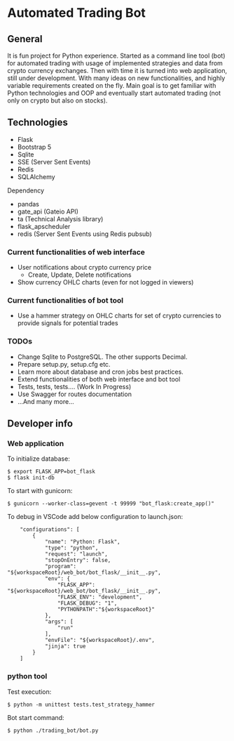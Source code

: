 # Automated Trading Bot

## General
It is fun project for Python experience. Started as a command line tool (bot) for automated trading with usage of implemented strategies and data from crypto currency exchanges.
Then with time it is turned into web application, still under development. With many ideas on new functionalities, and highly variable requirements created on the fly. Main goal is to get familiar with Python technologies and OOP and eventually start automated trading (not only on crypto but also on stocks).

## Technologies
* Flask
* Bootstrap 5
* Sqlite
* SSE (Server Sent Events)
* Redis
* SQLAlchemy

Dependency
* pandas
* gate_api (Gateio API)
* ta (Technical Analysis library)
* flask_apscheduler
* redis (Server Sent Events using Redis pubsub)

### Current functionalities of web interface
* User notifications about crypto currency price
  * Create, Update, Delete notifications
* Show currency OHLC charts (even for not logged in viewers)

### Current functionalities of bot tool
* Use a hammer strategy on OHLC charts for set of crypto currencies to provide signals for potential trades

### TODOs
* Change Sqlite to PostgreSQL. The other supports Decimal.
* Prepare setup.py, setup.cfg etc.
* Learn more about database and cron jobs best practices.
* Extend functionalities of both web interface and bot tool
* Tests, tests, tests.... (Work In Progress)
* Use Swagger for routes documentation
* ...And many more...

## Developer info

### Web application
To initialize database:
```
$ export FLASK_APP=bot_flask
$ flask init-db
```

To start with gunicorn:
```
$ gunicorn --worker-class=gevent -t 99999 "bot_flask:create_app()"
```

To debug in VSCode add below configuration to launch.json:
```
    "configurations": [
        {
            "name": "Python: Flask",
            "type": "python",
            "request": "launch",
            "stopOnEntry": false,
            "program": "${workspaceRoot}/web_bot/bot_flask/__init__.py",
            "env": {
                "FLASK_APP": "${workspaceRoot}/web_bot/bot_flask/__init__.py",
                "FLASK_ENV": "development",
                "FLASK_DEBUG": "1",
                "PYTHONPATH":"${workspaceRoot}"
            },
            "args": [
                "run"
            ],
            "envFile": "${workspaceRoot}/.env",
            "jinja": true
        }
    ]
```

### python tool
Test execution:
```
$ python -m unittest tests.test_strategy_hammer
```

Bot start command:
```
$ python ./trading_bot/bot.py
```
